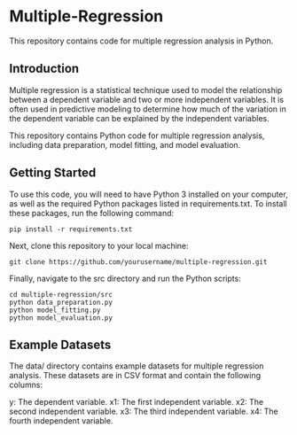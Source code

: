 # Multiple-Regression
This repository contains code for multiple regression analysis in Python.

## Introduction
Multiple regression is a statistical technique used to model the relationship between a dependent variable and two or more independent variables. It is often used in predictive modeling to determine how much of the variation in the dependent variable can be explained by the independent variables.

This repository contains Python code for multiple regression analysis, including data preparation, model fitting, and model evaluation.

## Getting Started
To use this code, you will need to have Python 3 installed on your computer, as well as the required Python packages listed in requirements.txt. To install these packages, run the following command:

```
pip install -r requirements.txt
```
Next, clone this repository to your local machine:

```
git clone https://github.com/yourusername/multiple-regression.git
```
Finally, navigate to the src directory and run the Python scripts:

```
cd multiple-regression/src
python data_preparation.py
python model_fitting.py
python model_evaluation.py
```

## Example Datasets
The data/ directory contains example datasets for multiple regression analysis. These datasets are in CSV format and contain the following columns:

y: The dependent variable.
x1: The first independent variable.
x2: The second independent variable.
x3: The third independent variable.
x4: The fourth independent variable.



